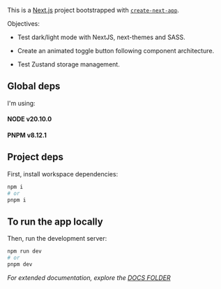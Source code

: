 This is a [Next.js](https://nextjs.org/) project bootstrapped with [`create-next-app`](https://github.com/vercel/next.js/tree/canary/packages/create-next-app).

Objectives:

- Test dark/light mode with NextJS, next-themes and SASS.

- Create an animated toggle button following component architecture.

- Test Zustand storage management.

## Global deps

I'm using:

#### NODE v20.10.0

#### PNPM v8.12.1

## Project deps

First, install workspace dependencies:

```sh
npm i
# or
pnpm i
```

## To run the app locally

Then, run the development server:

```sh
npm run dev
# or
pnpm dev
```

_For extended documentation, explore the [DOCS FOLDER](./docs/)_

